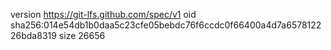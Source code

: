 version https://git-lfs.github.com/spec/v1
oid sha256:014e54db1b0daa5c23cfe05bebdc76f6ccdc0f66400a4d7a657812226bda8319
size 26656
